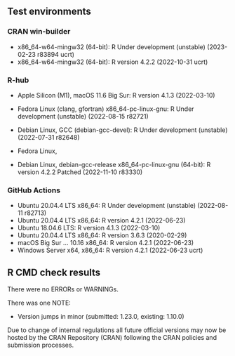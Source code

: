 ## Test environments

### CRAN win-builder

* x86_64-w64-mingw32 (64-bit): R Under development (unstable) (2023-02-23 r83894 ucrt)
* x86_64-w64-mingw32 (64-bit): R version 4.2.2 (2022-10-31 ucrt)

### R-hub

* Apple Silicon (M1), macOS 11.6 Big Sur: R version 4.1.3 (2022-03-10)
* Fedora Linux (clang, gfortran) x86_64-pc-linux-gnu: R Under development (unstable) (2022-08-15 r82721)
* Debian Linux, GCC (debian-gcc-devel): R Under development (unstable) (2022-07-31 r82648)

* Fedora Linux, 
* Debian Linux, debian-gcc-release x86_64-pc-linux-gnu (64-bit): R version 4.2.2 Patched (2022-11-10 r83330)

### GitHub Actions

* Ubuntu 20.04.4 LTS x86_64: R Under development (unstable) (2022-08-11 r82713)
* Ubuntu 20.04.4 LTS x86_64: R version 4.2.1 (2022-06-23)
* Ubuntu 18.04.6 LTS: R version 4.1.3 (2022-03-10)
* Ubuntu 20.04.4 LTS x86_64: R version 3.6.3 (2020-02-29)
* macOS Big Sur ... 10.16 x86_64: R version 4.2.1 (2022-06-23)
* Windows Server x64, x86_64: R version 4.2.1 (2022-06-23 ucrt)


## R CMD check results
There were no ERRORs or WARNINGs.

There was one NOTE:

* Version jumps in minor (submitted: 1.23.0, existing: 1.10.0)

Due to change of internal regulations all future official versions may now be hosted by the CRAN Repository (CRAN) following the CRAN policies and submission processes.
